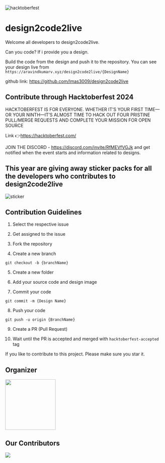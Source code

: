 ![hacktoberfest](image.png)

# design2code2live


Welcome all developers to design2code2live.

Can you code? If i provide you a design.

Build the code from the design and push it to the repository. You can see your design live from 
`https://aravindkumarv.xyz/design2code2live/{DesignName}`

github link: https://github.com/lmas3009/design2code2live

## Contribute through Hacktoberfest 2024
HACKTOBERFEST IS FOR EVERYONE. WHETHER IT’S YOUR FIRST TIME—OR YOUR NINTH—IT’S ALMOST TIME TO HACK OUT FOUR PRISTINE PULL/MERGE REQUESTS AND COMPLETE YOUR MISSION FOR OPEN SOURCE  

Link 👉https://hacktoberfest.com/


JOIN THE DISCORD - https://discord.com/invite/RfMEVfVGJk and get notified when the event starts and information related to designs.


## This year are giving away sticker packs for all the developers who contributes to design2code2live
![sticker](https://github.com/user-attachments/assets/7a075fe6-5988-484d-91ee-64bc806cc295)



## Contribution Guidelines

1. Select the respective issue

2. Get assigned to the issue

3. Fork the repository

4. Create a new branch
```
git checkout -b {branchName}
```

5. Create a new folder

6. Add your source code and design image

7. Commit your code
```
git commit -m {Design Name}
```

8. Push your code
```
git push -u origin {BranchName}
```

9. Create a PR (Pull Request)

10. Wait until the PR is accepted and merged with `hacktoberfest-accepted` tag

If you like to contribute to this project. Please make sure you star it.

## Organizer
<a href="https://github.com/intmoneHQ">
  <img src="https://avatars.githubusercontent.com/u/145852522?v=4" style="width: 10rem; height: 10rem;" />
</a>

## Our Contributors
<a href="https://github.com/lmas3009/design2code2live/graphs/contributors">
  <img src="https://contrib.rocks/image?repo=lmas3009/design2code2live&max=1000" />
</a>